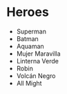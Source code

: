 # Heroes

* Superman
* Batman
* Aquaman
* Mujer Maravilla
* Linterna Verde
* Robin
* Volcán Negro
* All Might
